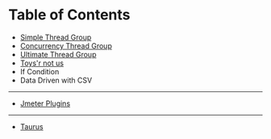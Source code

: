 # Table of Contents

- [Simple Thread Group](./simple-thread-group.md)
- [Concurrency Thread Group](./concurrency-thread-group.md)
- [Ultimate Thread Group](./ultimate-thread-group.md)
- [Toys'r not us](./toys-r-not-us.md)
- If Condition
- Data Driven with CSV

---

- [Jmeter Plugins](./jmeter-plugins.md)

---

- [Taurus](./taurus.md)

